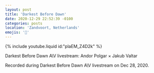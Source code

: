 ```yaml
---
layout: post
title: 'Darkest Before Dawn'
date: 2020-12-29 22:52:39 -0100
categories: posts
location: 'Zandvoort, Netherlands'
emojis: '🎹'
---
```


{% include youtube.liquid id:"plaEM_Z4D2k" %}

Darkest Before Dawn A\V livestream: Andor Polgar × Jakub Valtar

Recorded during Darkest Before Dawn A\V livestream on Dec 28, 2020.